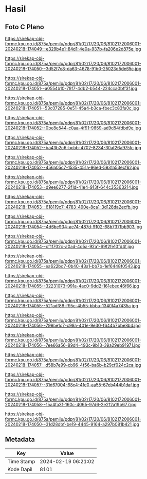 # Hasil

## Foto C Plano

https://sirekap-obj-formc.kpu.go.id/875a/pemilu/pdpr/81/02/17/20/06/8102172006001-20240218-174049--e329b4e1-84d1-4e0a-937b-fa206e2d875e.jpg

https://sirekap-obj-formc.kpu.go.id/875a/pemilu/pdpr/81/02/17/20/06/8102172006001-20240218-174050--3d52f7c8-da63-4678-91b0-25023d5de65c.jpg

https://sirekap-obj-formc.kpu.go.id/875a/pemilu/pdpr/81/02/17/20/06/8102172006001-20240218-174051--a0554b10-79f7-4db2-b544-224cca0bff3f.jpg

https://sirekap-obj-formc.kpu.go.id/875a/pemilu/pdpr/81/02/17/20/06/8102172006001-20240218-174051--53c07285-0e51-45a4-b3ca-fbec3c83fa0c.jpg

https://sirekap-obj-formc.kpu.go.id/875a/pemilu/pdpr/81/02/17/20/06/8102172006001-20240218-174052--0be8e544-c0aa-4f91-9659-ad9d54fdbd9e.jpg

https://sirekap-obj-formc.kpu.go.id/875a/pemilu/pdpr/81/02/17/20/06/8102172006001-20240218-174052--ba43b2c6-bcbb-4702-8234-30af26a975fc.jpg

https://sirekap-obj-formc.kpu.go.id/875a/pemilu/pdpr/81/02/17/20/06/8102172006001-20240218-174052--456a05c7-1535-451a-96ed-5931a53ecf62.jpg

https://sirekap-obj-formc.kpu.go.id/875a/pemilu/pdpr/81/02/17/20/06/8102172006001-20240218-174053--d9ee6277-2f1d-41e4-913f-644c35363214.jpg

https://sirekap-obj-formc.kpu.go.id/875a/pemilu/pdpr/81/02/17/20/06/8102172006001-20240218-174053--618119c7-4783-490e-8ca1-3d128da2ecfb.jpg

https://sirekap-obj-formc.kpu.go.id/875a/pemilu/pdpr/81/02/17/20/06/8102172006001-20240218-174054--4d6be934-ae74-487d-9102-68b737fbb903.jpg

https://sirekap-obj-formc.kpu.go.id/875a/pemilu/pdpr/81/02/17/20/06/8102172006001-20240218-174054--cf1f702c-a0ad-4d5a-92a1-69f2fe10fd4f.jpg

https://sirekap-obj-formc.kpu.go.id/875a/pemilu/pdpr/81/02/17/20/06/8102172006001-20240218-174055--ea622bd7-0b40-43a1-bb7b-1ef6448f0543.jpg

https://sirekap-obj-formc.kpu.go.id/875a/pemilu/pdpr/81/02/17/20/06/8102172006001-20240218-174055--32231073-991a-4ac0-9dd2-161ebed46f66.jpg

https://sirekap-obj-formc.kpu.go.id/875a/pemilu/pdpr/81/02/17/20/06/8102172006001-20240218-174055--521adf88-f95c-4b55-bbba-1340f4a7435a.jpg

https://sirekap-obj-formc.kpu.go.id/875a/pemilu/pdpr/81/02/17/20/06/8102172006001-20240218-174056--799be1c7-c99a-401e-9e30-f644b7bbe8b4.jpg

https://sirekap-obj-formc.kpu.go.id/875a/pemilu/pdpr/81/02/17/20/06/8102172006001-20240218-174056--7ee66a56-89d4-493c-9b13-39a29eb91971.jpg

https://sirekap-obj-formc.kpu.go.id/875a/pemilu/pdpr/81/02/17/20/06/8102172006001-20240218-174057--d58b7e99-cb96-4f56-ba6b-b29cf024c2ca.jpg

https://sirekap-obj-formc.kpu.go.id/875a/pemilu/pdpr/81/02/17/20/06/8102172006001-20240218-174057--31d67004-68c4-4fe0-aa55-67eb444b1daf.jpg

https://sirekap-obj-formc.kpu.go.id/875a/pemilu/pdpr/81/02/17/20/06/8102172006001-20240218-174058--15a4fa3f-160c-4065-97d6-2e212a19b677.jpg

https://sirekap-obj-formc.kpu.go.id/875a/pemilu/pdpr/81/02/17/20/06/8102172006001-20240218-174050--31d28dbf-be19-4445-9164-a297b081b421.jpg


## Metadata

| Key        | Value               |
| ---------- | ------------------- |
| Time Stamp | 2024-02-19 06:21:02 |
| Kode Dapil | 8101                |



